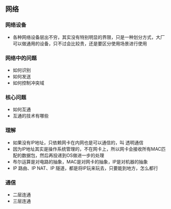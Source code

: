 ## 网络


### 网络设备
* 各种网络设备层出不穷，其实没有特别明显的界限，只是一种划分方式，大厂可以做通用的设备，只不过会比较贵，还是要区分使用场景进行使用



### 网络中的问题
* 如何识别
* 如何发送
* 如何控制冲突域


### 核心问题
* 如何互通
* 互通的技术有哪些


### 理解
* 如果没有IP地址，只依赖网卡在内网也是可以通信的，叫 透明通信
* 因为IP地址其实是操作系统管理的，不在网卡上，所以网卡会接收所有MAC匹配的数据包，然后再投递到OS做进一步的处理
* 布尔运算是对电路的抽象，MAC是对网卡的抽象，IP是对机器的抽象
* IP 路由、IP NAT、IP 隧道，都是将IP玩来玩去，只要能到地方，怎么都行


### 通信
* 二层连通
* 三层连通